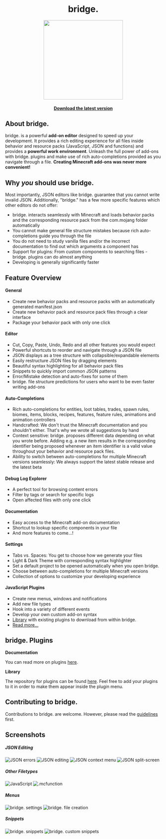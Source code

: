 <h1 align="center">bridge.</h1>
<p align="center">
  <a href="https://github.com/solvedDev/bridge./releases/latest">
    <img width="256" height="256" src="https://raw.githubusercontent.com/solvedDev/bridge./master/images/1024x1024.png">
    <h4 align="center">Download the latest version</h4>
  </a>
</p>


## About bridge.
bridge. is a powerful **add-on editor** designed to speed up your development. It provides a rich editing experience for all files inside behavior and resource packs (JavaScript, JSON and functions) and provides a **powerful work environment**.
Unleash the full power of add-ons with bridge. plugins and make use of rich auto-completions provided as you navigate through a file. **Creating Minecraft add-ons was never more convenient!**

## Why *you* should use bridge.
Most importantly, JSON editors like bridge. guarantee that you cannot write invalid JSON.
Additionally, "bridge." has a few more specific features which other editors do not offer:
- bridge. interacts seamlessly with Minecraft and loads behavior packs and the corresponding resource pack from the com.mojang folder automatically
- You cannot make general file structure mistakes because rich auto-completions guide you through the file
- You do not need to study vanilla files and/or the incorrect documentation to find out which arguments a component has
- Support for plugins: From custom components to searching files - bridge. plugins can do almost anything
- Developing is generally significantly faster

## Feature Overview
#### General
   - Create new behavior packs and resource packs with an automatically generated manifest.json
   - Create new behavior pack and resource pack files through a clear interface
   - Package your behavior pack with only one click
#### Editor
   - Cut, Copy, Paste, Undo, Redo and all other features you would expect
   - Powerful shortcuts to reorder and navigate through a JSON file
   - JSON displays as a tree structure with collapsible/expandable elements
   - Easily restructure JSON files by dragging elements
   - Beautiful syntax highlighting for all behavior pack files
   - Snippets to quickly import common JSON patterns
   - Error/Mistake detection and auto-fixes for some of them
   - bridge. file structure predictions for users who want to be even faster writing add-ons
#### Auto-Completions
   - Rich auto-completions for entities, loot tables, trades, spawn rules, biomes, items, blocks, recipes, features, feature rules, animations and animation controllers
   - Handcrafted: We don't trust the Minecraft documentation and you shouldn't either. That's why we wrote all suggestions by hand
   - Context sensitive: bridge. proposes different data depending on what you wrote before. Adding e.g. a new item results in the corresponding identifier being proposed whenever an item identifier is a valid value throughout your behavior and resource pack files.
   - Ability to switch between auto-completions for multiple Minecraft versions seamlessly: We always support the latest stable release and the latest beta
#### Debug Log Explorer
   - A perfect tool for browsing content errors
   - Filter by tags or search for specific logs
   - Open affected files with only one click
#### Documentation
   - Easy access to the Minecraft add-on documentation
   - Shortcut to lookup specific components in your file
   - And more features to come...!
#### Settings
   - Tabs vs. Spaces: You get to choose how we generate your files
   - Light & Dark Theme with corresponding syntax highlighter
   - Set a default project to be opened automatically when you open bridge.
   - Choose between auto-completions for multiple Minecraft versions
   - Collection of options to customize your developing experience
#### JavaScript Plugins
   - Create new menus, windows and notifications
   - Add new file types
   - Hook into a variety of different events
   - Develop your own custom add-on syntax
   - [Library](https://github.com/solvedDev/bridge-plugins) with existing plugins to download from within bridge.
   - [Read more...](https://github.com/solvedDev/bridge./blob/master/plugin_docs/main.md)

## bridge. Plugins
__Documentation__

You can read more on plugins [here](https://github.com/solvedDev/bridge./blob/master/plugin_docs/main.md).

__Library__

The repository for plugins can be found [here](https://github.com/solvedDev/bridge-plugins). Feel free to add your plugins to it in order to make them appear inside the plugin menu.

## Contributing to bridge.
Contributions to bridge. are welcome. However, please read the [guidelines](https://github.com/solvedDev/bridge./blob/master/CONTRIBUTING.md) first.

## Screenshots
##### JSON Editing
![JSON errors](https://github.com/solvedDev/bridge./raw/master/images/screenshot_1.png)
![JSON editing](https://github.com/solvedDev/bridge./raw/master/images/screenshot_2.png)
![JSON context menu](https://github.com/solvedDev/bridge./raw/master/images/screenshot_9.png)
![JSON split-screen](https://github.com/solvedDev/bridge./raw/master/images/screenshot_10.png)
##### Other Filetypes
![JavaScript](https://github.com/solvedDev/bridge./raw/master/images/screenshot_6.png)
![.mcfunction](https://github.com/solvedDev/bridge./raw/master/images/screenshot_5.png)
##### Menus
![bridge. settings](https://github.com/solvedDev/bridge./raw/master/images/screenshot_3.png)
![bridge. file creation](https://github.com/solvedDev/bridge./raw/master/images/screenshot_4.png)
##### Snippets
![bridge. snippets](https://github.com/solvedDev/bridge./raw/master/images/screenshot_7.png)
![bridge. custom snippets](https://github.com/solvedDev/bridge./raw/master/images/screenshot_8.png)
